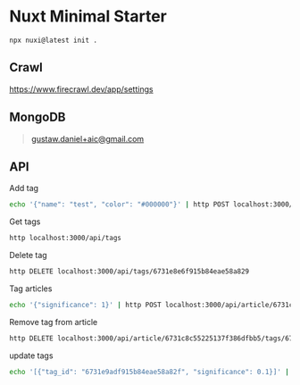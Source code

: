# Nuxt Minimal Starter

```
npx nuxi@latest init .
```

## Crawl

https://www.firecrawl.dev/app/settings

## MongoDB

> gustaw.daniel+aic@gmail.com

## API

Add tag

```bash
echo '{"name": "test", "color": "#000000"}' | http POST localhost:3000/api/tags
```

Get tags

```bash
http localhost:3000/api/tags
```

Delete tag

```bash
http DELETE localhost:3000/api/tags/6731e8e6f915b84eae58a829
```

Tag articles

```bash
echo '{"significance": 1}' | http POST localhost:3000/api/article/6731c8c55225137f386dfbb5/tags/6731e9adf915b84eae58a82f
```

Remove tag from article

```bash
http DELETE localhost:3000/api/article/6731c8c55225137f386dfbb5/tags/6731e9adf915b84eae58a82f
```

update tags

```bash
echo '[{"tag_id": "6731e9adf915b84eae58a82f", "significance": 0.1}]' | http PUT localhost:3000/api/article/6731c8c55225137f386dfbb5/tags
```
